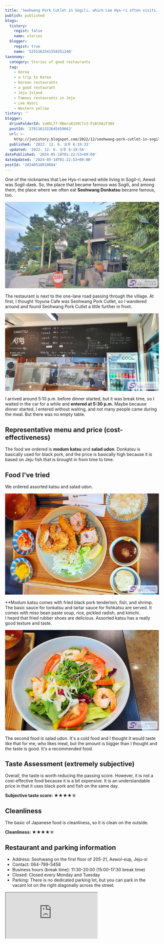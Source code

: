 ```yaml
---
title: 'Seohwang Pork Cutlet in Sogili, which Lee Hyo-ri often visits.'
publish: published
blogs:
  tistory:
    regist: false
    name: stories
  blogger:
    regist: true
    name: '5255262541558351240'
taxonomy:
  category: Stories of good restaurants
  tag:
    - Korea
    - a trip to Korea
    - Korean restaurants
    - a good restaurant
    - Jeju Island
    - Famous restaurants in Jeju
    - Lee Hyori
    - Western yellow
tistory: ''
blogger:
  driveFolderId: 1vW5LTf-M8mru81X9C7x3-PiBtHAiF30X
  postId: '2781161322645450662'
  url: >-
    http://junistory.blogspot.com/2022/12/seohwang-pork-cutlet-in-sogili-which.html
  published: '2022. 12. 6. 오후 6:19:33'
  updated: '2022. 12. 6. 오후 6:19:56'
datePublished: '2024-05-18T01:22:53+09:00'
dateUpdated: '2024-05-18T01:22:53+09:00'
postId: '20240518010604'
---
```


One of the nicknames that Lee Hyo-ri earned while living in Sogil-ri, Aewol was Sogil-daek. So, the place that became famous was Sogili, and among them, the place where we often eat **Seohwang Donkatsu** became famous, too.

![Seohwang Pork Cutlet](./images/njo2_20220916_180554-01.jpeg)

The restaurant is next to the one-lane road passing through the village. At first, I thought Yoyuna Cafe was Seohwang Pork Cutlet, so I wandered around and found Seohwang Pork Cutlet a little further in front.

![Menu](./images/njo2_20220916_173150-01.jpeg)

I arrived around 5:10 p.m. before dinner started, but it was break time, so I waited in the car for a while and **entered at 5:30 p.m.** Maybe because dinner started, I entered without waiting, and not many people came during the meal. But there was no empty table.

## Representative menu and price (cost-effectiveness)

The food we ordered is **modum katsu** and **salad udon**. Donkatsu is basically used for black pork, and the price is basically high because it is based on Jeju fish that is brought in from time to time.

## Food I've tried

We ordered assorted katsu and salad udon.

![Modumkatsu](./images/njo2_20220916_174159-01.jpeg)

\*\*Modum katsu comes with fried black pork tenderloin, fish, and shrimp. The basic sauce for tonkatsu and tartar sauce for fishkatsu are served. It comes with miso bean paste soup, rice, pickled radish, and kimchi.  
I heard that fried rubber shoes are delicious. Assorted katsu has a really good texture and taste.

![Salad udon](./images/njo2_20220916_174540-01.jpeg)

The second food is salad udon. It's a cold food and I thought it would taste like that for me, who likes meat, but the amount is bigger than I thought and the taste is good. It's a recommended food.

## Taste Assessment (extremely subjective)

Overall, the taste is worth reducing the passing score. However, it is not a cost-effective food because it is a bit expensive. It is an understandable price in that it uses black pork and fish on the same day.

<div className='alert alert-info'>
<b>Subjective taste score: </b> ★★★★☆
</div>

## Cleanliness

The basic of Japanese food is cleanliness, so it is clean on the outside.

<div className='alert alert-info'>
<b>Cleanliness: </b> ★★★★☆
</div>

## Restaurant and parking information

- Address: Seohwang on the first floor of 205-21, Aewol-eup, Jeju-si
- Contact: 064-799-5458
- Business hours (break time): 11:30-20:00 (15:00-17:30 break time)
- Closed: Closed every Monday and Tuesday
- Parking: There is no dedicated parking lot, but you can park in the vacant lot on the right diagonally across the street.

<div className='embed-responsive embed-responsive-16by9'>
<iframe src='https://www.google.com/maps/embed?pb=!1m18!1m12!1m3!1d832.3947396708337!2d126.37874023469442!3d33.43421979628319!2m3!1f0!2f0!3f0!3m2!1i1024!2i768!4f13.1!3m3!1m2!1s0x350cf65afefbdd15%3A0xd71ff48f964a05e9!2zVE9OS0FUU1Ug7ISc7Zmp!5e0!3m2!1sko!2skr!4v1670310078410!5m2!1sko!2skr' className='embed-responsive-item' allowFullScreen></iframe>
</div>
